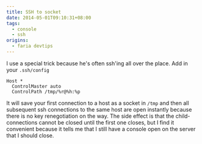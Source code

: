 ```yaml
---
title: SSH to socket
date: 2014-05-01T09:10:31+08:00
tags:
  - console
  - ssh
origins:
  - faria devtips
---
```

I use a special trick because he's often ssh'ing all over the place. Add in your `.ssh/config`

    Host *
      ControlMaster auto
      ControlPath /tmp/%r@%h:%p

It will save your first connection to a host as a socket in `/tmp` and then all subsequent ssh connections to the same host are open instantly because there is no key renegotiation  on the way. The side effect is that the child-connections cannot be closed until the first one closes, but I find it convenient because it tells me that I still have a console open  on the server that I should close.
